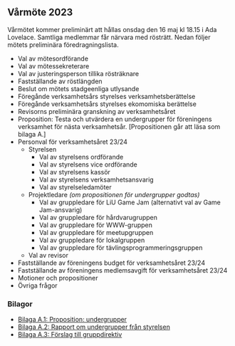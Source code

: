 ## Vårmöte 2023

Vårmötet kommer preliminärt att hållas onsdag den 16 maj kl 18.15 i Ada Lovelace.
Samtliga medlemmar får närvara med rösträtt. Nedan följer mötets preliminära
föredragningslista.

- Val av mötesordförande
- Val av mötessekreterare
- Val av justeringsperson tillika rösträknare
- Fastställande av röstlängden
- Beslut om mötets stadgeenliga utlysande
- Föregånde verksamhetsårs styrelses verksamhetsberättelse
- Föregånde verksamhetsårs styrelses ekomomiska berättelse
- Revisorns preliminära granskning av verksamhetsåret
- Proposition: Testa och utvärdera en undergrupper för föreningens
  verksamhet för nästa verksamhetsår. [Propositionen går att läsa som bilaga A.]
- Personval för verksamhetsåret 23/24
    - Styrelsen
        - Val av styrelsens ordförande
        - Val av styrelsens vice ordförande
        - Val av styrelsens kassör
        - Val av styrelsens verksamhetsansvarig
        - Val av styrelseledamöter
    - Projektledare _(om propositionen för undergrupper godtas)_
        - Val av gruppledare för LiU Game Jam (alternativt val av Game Jam-ansvarig)
        - Val av gruppledare för hårdvarugruppen
        - Val av gruppledare för WWW-gruppen
        - Val av gruppledare för meetupgruppen
        - Val av gruppledare för lokalgruppen
        - Val av gruppledare för tävlingsprogrammeringsgruppen
    - Val av revisor
- Fastställande av föreningens budget för verksamhetsåret 23/24
- Fastställande av föreningens medlemsavgift för verksamhetsåret 23/24
- Motioner och propositioner
  <!-- Proposition: diverse stavfel i stadgarna -->
- Övriga frågor

### Bilagor

- [Bilaga A.1: Proposition: undergrupper](/static/pdf/vårmöte2023/proposition-undergrupper.pdf)
- [Bilaga A.2: Rapport om undergrupper från styrelsen](/static/pdf/vårmöte2023/rapport-undergrupper.pdf)
- [Bilaga A.3: Förslag till gruppdirektiv](/static/pdf/vårmöte2023/gruppdirektiv.pdf)
